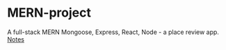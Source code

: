 # MERN-project
A full-stack MERN Mongoose, Express, React, Node - a place review app. 
[Notes](https://github.com/hanwenzhang123/react-note/tree/main/MERN)
